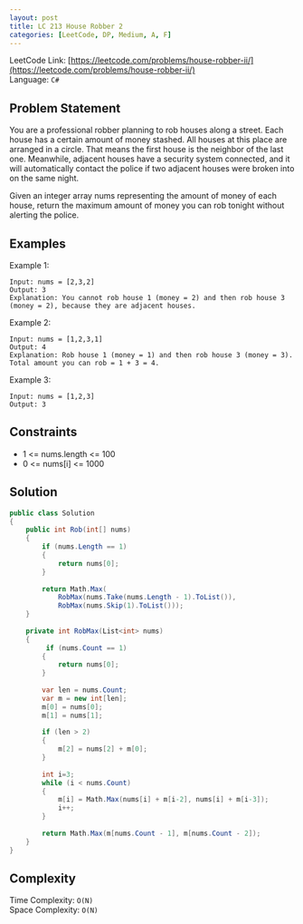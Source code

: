 ```yaml
---
layout: post
title: LC 213 House Robber 2
categories: [LeetCode, DP, Medium, A, F]
---
```


LeetCode Link: [https://leetcode.com/problems/house-robber-ii/](https://leetcode.com/problems/house-robber-ii/)  
Language: `C#`

## Problem Statement
You are a professional robber planning to rob houses along a street. Each house has a certain amount of money stashed. All houses at this place are arranged in a circle. That means the first house is the neighbor of the last one. Meanwhile, adjacent houses have a security system connected, and it will automatically contact the police if two adjacent houses were broken into on the same night.

Given an integer array nums representing the amount of money of each house, return the maximum amount of money you can rob tonight without alerting the police.

## Examples

Example 1:

```
Input: nums = [2,3,2]
Output: 3
Explanation: You cannot rob house 1 (money = 2) and then rob house 3 (money = 2), because they are adjacent houses.
```

Example 2:

```
Input: nums = [1,2,3,1]
Output: 4
Explanation: Rob house 1 (money = 1) and then rob house 3 (money = 3).
Total amount you can rob = 1 + 3 = 4.
```

Example 3:

```
Input: nums = [1,2,3]
Output: 3
```

## Constraints  

* 1 <= nums.length <= 100
* 0 <= nums[i] <= 1000

## Solution

``` csharp
public class Solution 
{
    public int Rob(int[] nums) 
    {
        if (nums.Length == 1)
        {
            return nums[0];
        }
        
        return Math.Max(
            RobMax(nums.Take(nums.Length - 1).ToList()),
            RobMax(nums.Skip(1).ToList()));
    }
    
    private int RobMax(List<int> nums) 
    {    
         if (nums.Count == 1)
        {
            return nums[0];
        }
        
        var len = nums.Count;
        var m = new int[len];        
        m[0] = nums[0];
        m[1] = nums[1];
        
        if (len > 2)
        {
            m[2] = nums[2] + m[0];
        }
        
        int i=3;
        while (i < nums.Count)
        {
            m[i] = Math.Max(nums[i] + m[i-2], nums[i] + m[i-3]);
            i++;
        }
        
        return Math.Max(m[nums.Count - 1], m[nums.Count - 2]);
    }
}
```

## Complexity

Time Complexity: `O(N)`  
Space Complexity: `O(N)`  
